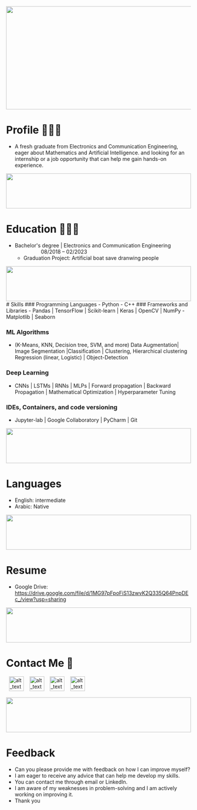 

<h1 align="center"><img align="center"src="https://media0.giphy.com/media/KVVgWtScb37USleUB3/giphy.gif?cid=ecf05e47mb0f479zvwh0dvlgezvine7aiv1j3j0bzf52t562&ep=v1_gifs_related&rid=giphy.gif&ct=g" width="600" height="280"></h1>

# Profile 👨🏻‍💻 
-  A fresh graduate from Electronics and Communication Engineering, eager about Mathematics and Artificial Intelligence. and looking for an internship or a job opportunity that can help me gain hands-on experience.

<img src="https://github.com/Govindv7555/Govindv7555/blob/main/49e76e0596857673c5c80c85b84394c1.gif" width=100% height=95px>

# Education 👨🏻‍🎓 
- Bachelor's degree | Electronics and Communication Engineering &nbsp;&nbsp;&nbsp;&nbsp;&nbsp;&nbsp;&nbsp;&nbsp;&nbsp;&nbsp;&nbsp;&nbsp;&nbsp;&nbsp;&nbsp;&nbsp;&nbsp; 08/2018 – 02/2023
  - Graduation Project: Artificial boat save dranwing people  
<img src="https://github.com/Govindv7555/Govindv7555/blob/main/49e76e0596857673c5c80c85b84394c1.gif" width=100% height=95px>
# Skills
### Programming Languages
- Python
- C++
### Frameworks and Libraries   
- Pandas | TensorFlow | Scikit-learn | Keras | OpenCV | NumPy 
-  Matplotlib | Seaborn 

### ML Algorithms
- (K-Means, KNN, Decision tree, SVM, and more)
Data Augmentation| Image Segmentation |Classification | Clustering, Hierarchical clustering 
Regression (linear, Logistic) | Object-Detection

### Deep Learning 
- CNNs | LSTMs | RNNs | MLPs | Forward propagation | Backward Propagation | Mathematical Optimization |
Hyperparameter Tuning

### IDEs, Containers, and code versioning 
- Jupyter-lab | Google Collaboratory |
PyCharm | Git
<img src="https://github.com/Govindv7555/Govindv7555/blob/main/49e76e0596857673c5c80c85b84394c1.gif" width=100% height=95px>

# Languages
- English: intermediate
- Arabic: Native 
<img src="https://github.com/Govindv7555/Govindv7555/blob/main/49e76e0596857673c5c80c85b84394c1.gif" width=100% height=95px>

# Resume 
- Google Drive: https://drive.google.com/file/d/1MG97pFpoFiS13zwvK2Q335Q64PnpDEc_/view?usp=sharing
<img src="https://github.com/Govindv7555/Govindv7555/blob/main/49e76e0596857673c5c80c85b84394c1.gif" width=100% height=95px>

# Contact Me 🔗
&nbsp;
[<img alt="alt_text" width="40px" src="https://cdn2.iconfinder.com/data/icons/social-media-2285/512/1_Whatsapp2_colored_svg-512.png" />](https://wa.me/qr/OITPULZ3JCHHB1)
&nbsp;&nbsp;
[<img alt="alt_text" width="40px" src="https://cdn2.iconfinder.com/data/icons/social-media-2285/512/1_Linkedin_unofficial_colored_svg-512.png" />](https://www.linkedin.com/in/bassem-ahmed-ahmed/)
&nbsp;&nbsp;
[<img alt="alt_text" width="40px" src="https://cdn4.iconfinder.com/data/icons/social-media-logos-6/512/112-gmail_email_mail-256.png" />](mailto:bassemahmed.am@gmail.com)
&nbsp;&nbsp;
[<img alt="alt_text" width="40px" src="https://cdn2.iconfinder.com/data/icons/social-media-2285/512/1_Facebook2_colored_svg-512.png" />](https://www.facebook.com/bassem.ahmed.7712/)


<img src="https://github.com/Govindv7555/Govindv7555/blob/main/49e76e0596857673c5c80c85b84394c1.gif" width=100% height=95px>

# Feedback
- Can you please provide me with feedback on how I can improve myself? 
- I am eager to receive any advice that can help me develop my skills. 
- You can contact me through email or LinkedIn. 
- I am aware of my weaknesses in problem-solving and I am actively working on improving it. 
- Thank you


